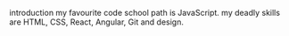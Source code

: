 introduction
my favourite code school path is JavaScript.
my deadly skills are HTML, CSS, React, Angular, Git and design.